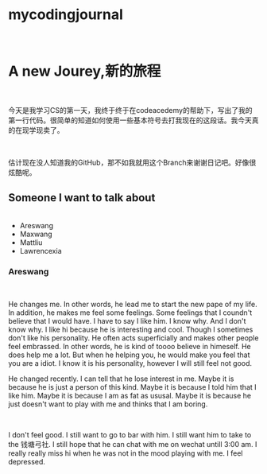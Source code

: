 # mycodingjournal

<!DOCTYPE html>
<html>
<head>
  <title>你好，Hello</title>
</head>
<body>
  <h1>A new Jourey,新的旅程</h1>
  <p>今天是我学习CS的第一天，我终于终于在codeacedemy的帮助下，写出了我的第一行代码。很简单的知道如何使用一些基本符号去打我现在的这段话。我今天真的在现学现卖了。</p>
  <p>估计现在没人知道我的GitHub，那不如我就用这个Branch来谢谢日记吧。好像很炫酷呢。</p>
  <h2>Someone I want to talk about</h2>
 <ul>
   <li>Areswang</li>
   <li>Maxwang</li>
   <li>Mattliu</li>
   <li>Lawrencexia</li>
  </ul>
  <h3>Areswang</h3>
  <p>He changes me. In other words, he lead me to start the new pape of my life. In addition, he makes me feel some feelings. Some feelings that I coundn't believe that I would have. I have to say I like him. I know why. And I don't know why. I like hi because he is interesting and cool. Though I sometimes don't like his personality. He often acts superficially and makes other people feel embrassed. In other words, he is kind of toooo believe in himeself. He does help me a lot. But when he helping you, he would make you feel that you are a idiot. I know it is his personality, however I will still feel not good. </p>
  <p> He changed recently. I can tell that he lose interest in me. Maybe it is because he is just a person of this kind. Maybe it is because I told him that I like him. Maybe it is because I am as fat as ususal. Maybe it is because he just doesn't want to play with me and thinks that I am boring.</p>
  <p> I don't feel good. I still want to go to bar with him. I still want him to take to the 钱塘弓社. I still hope that he can chat with me on wechat untill 3:00 am. I really really miss hi when he was not in the mood playing with me. I feel depressed.</p>
  
</body>
</html>
